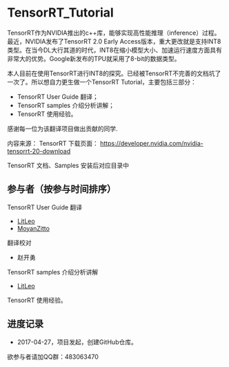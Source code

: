 # TensorRT_Tutorial

TensorRT作为NVIDIA推出的c++库，能够实现高性能推理（inference）过程。最近，NVIDIA发布了TensorRT 2.0 Early Access版本，重大更改就是支持INT8类型。在当今DL大行其道的时代，INT8在缩小模型大小、加速运行速度方面具有非常大的优势。Google新发布的TPU就采用了8-bit的数据类型。

本人目前在使用TensorRT进行INT8的探究。已经被TensorRT不完善的文档坑了一次了。所以想自力更生做一个TensorRT Tutorial，主要包括三部分：
 - TensorRT User Guide 翻译；
 - TensorRT samples 介绍分析讲解；
 - TensorRT 使用经验。


 感谢每一位为该翻译项目做出贡献的同学.
 
 内容来源：
 TensorRT 下载页面：
 https://developer.nvidia.com/nvidia-tensorrt-20-download
 
 TensorRT 文档、Samples
 安装后对应目录中
 
## 参与者（按参与时间排序）
TensorRT User Guide 翻译
 - [LitLeo][1]
 - [MoyanZitto][2]

翻译校对

 - 赵开勇

TensorRT samples 介绍分析讲解
- [LitLeo][1]

TensorRT 使用经验。

## 进度记录
 - 2017-04-27，项目发起，创建GitHub仓库。

 
 
欲参与者请加QQ群：483063470

  [1]: https://github.com/LitLeo
  [2]: https://github.com/MoyanZitto
